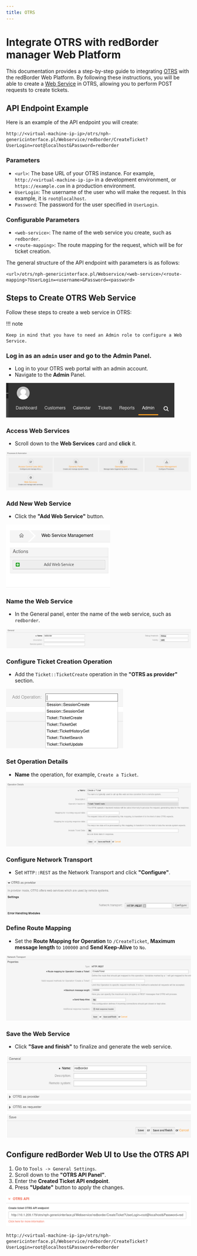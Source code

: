 ```yaml
---
title: OTRS
---
```


# Integrate OTRS with redBorder manager Web Platform

This documentation provides a step-by-step guide to integrating [OTRS](https://otrs.com/) with the redBorder Web Platform. By following these instructions, you will be able to create a [Web Service](https://academy.otrs.com/doc/admin/processes-automation/web-services/) in OTRS, allowing you to perform POST requests to create tickets.

## API Endpoint Example

Here is an example of the API endpoint you will create:

```http title="Create Ticket API Endpoint"
http://<virtual-machine-ip-ip>/otrs/nph-genericinterface.pl/Webservice/redborder/CreateTicket?UserLogin=root@localhost&Password=redborder
```

### Parameters

- `<url>`: The base URL of your OTRS instance. For example, `http://<virtual-machine-ip-ip>` in a development environment, or `https://example.com` in a production environment.
- `UserLogin`: The username of the user who will make the request. In this example, it is `root@localhost`.
- `Password`: The password for the user specified in `UserLogin`.

### Configurable Parameters

- `<web-service>`: The name of the web service you create, such as `redborder`.
- `<route-mapping>`: The route mapping for the request, which will be for ticket creation.

The general structure of the API endpoint with parameters is as follows:

```http title="Create Ticket API Endpoint seen with parameters"
<url>/otrs/nph-genericinterface.pl/Webservice/<web-service>/<route-mapping>?UserLogin=<username>&Password=<password>
```

## Steps to Create OTRS Web Service

Follow these steps to create a web service in OTRS:

!!! note

    Keep in mind that you have to need an Admin role to configure a Web Service.

### Log in as an `admin` user and go to the Admin Panel.

- Log in to your OTRS web portal with an admin account.
- Navigate to the **Admin** Panel.

![Admin panel](images/otrs_step_1.png)

### Access Web Services

- Scroll down to the **Web Services** card and **click** it.

![Web Service card](images/otrs_step_2.png)

### Add New Web Service

- Click the **"Add Web Service"** button.

![Add Web Service Button](images/otrs_step_3.png)

### Name the Web Service

- In the General panel, enter the name of the web service, such as `redborder`.

![Set redborder as Name in General Panel](images/otrs_step_4.png)

### Configure Ticket Creation Operation

- Add the `Ticket::TicketCreate` operation in the **"OTRS as provider"** section.

![Set Ticket::TicketCreate Operation in the OTRS as provider panel](images/otrs_step_5.png)

### Set Operation Details

- **Name** the operation, for example, `Create a Ticket`.

![Set a name for the Create Ticket Operation](images/otrs_step_6.png)

### Configure Network Transport

- Set `HTTP::REST` as the Network Transport and click **"Configure"**.

![Set HTTP::REST as Network Transport and click to configure](images/otrs_step_7.png)

### Define Route Mapping

- Set the **Route Mapping for Operation** to `/CreateTicket`, **Maximum message length** to `100000` and **Send Keep-Alive** to `No`.

![set HTTP::REST as Network Transport and click to configure](images/otrs_step_8.png)

### Save the Web Service

- Click **"Save and finish"** to finalize and generate the web service.

![set HTTP::REST as Network Transport and click to configure](images/otrs_step_9.png)

## Configure redBorder Web UI to Use the OTRS API

1. Go to `Tools -> General Settings`.
2. Scroll down to the **"OTRS API Panel"**.
3. Enter the **Created Ticket API endpoint**.
4. Press **"Update"** button to apply the changes.

![Configure redBorder Web UI to Use the OTRS API](images/otrs_step_10.png)

```http title="Example of the created created endpoint"
http://<virtual-machine-ip-ip>/otrs/nph-genericinterface.pl/Webservice/redborder/CreateTicket?UserLogin=root@localhost&Password=redborder
```
